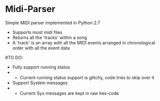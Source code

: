 # Midi-Parser
Simple MIDI parser implemented in Python 2.7

* Supports most midi files
* Returns all the 'tracks' within a song
* A 'track' is an array with all the MIDI events arranged in chronological order with all the event data

#TO DO:
* Fully support running status
* - Current running status support is glitchy, code tries to skip over it
* Support System messages
* - Current Sys messages are kept in raw hex-code
